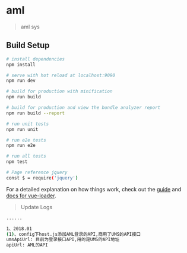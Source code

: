 # aml

> aml sys

## Build Setup

``` bash
# install dependencies
npm install

# serve with hot reload at localhost:9090
npm run dev

# build for production with minification
npm run build

# build for production and view the bundle analyzer report
npm run build --report

# run unit tests
npm run unit

# run e2e tests
npm run e2e

# run all tests
npm test 

# Page reference jquery
const $ = require('jquery')

```

For a detailed explanation on how things work, check out the [guide](http://vuejs-templates.github.io/webpack/) and [docs for vue-loader](http://vuejs.github.io/vue-loader).


> Update Logs
``` bash
......

1、2018.01
(1)、config下host.js添加AML登录的API,商用了UMS的API接口
umsApiUrl: 目前为登录接口API,用的是UMS的API地址
apiUrl: AML的API

```
